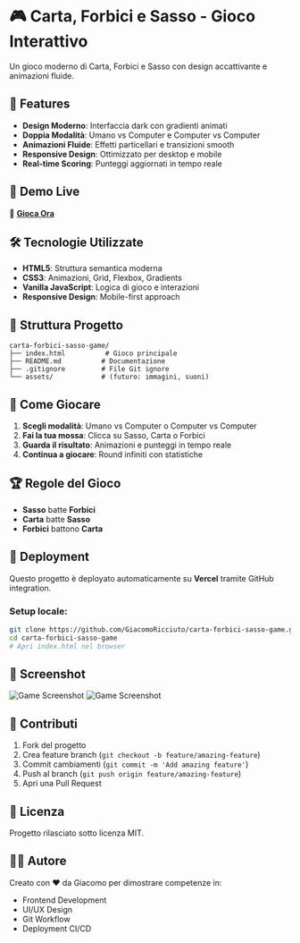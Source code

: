 # 🎮 Carta, Forbici e Sasso - Gioco Interattivo

Un gioco moderno di Carta, Forbici e Sasso con design accattivante e animazioni fluide.

## 🌟 Features

- **Design Moderno**: Interfaccia dark con gradienti animati
- **Doppia Modalità**: Umano vs Computer e Computer vs Computer
- **Animazioni Fluide**: Effetti particellari e transizioni smooth
- **Responsive Design**: Ottimizzato per desktop e mobile
- **Real-time Scoring**: Punteggi aggiornati in tempo reale

## 🚀 Demo Live

🔗 **[Gioca Ora](https://carta-forbici-sasso-game.vercel.app/)**

## 🛠️ Tecnologie Utilizzate

- **HTML5**: Struttura semantica moderna
- **CSS3**: Animazioni, Grid, Flexbox, Gradients
- **Vanilla JavaScript**: Logica di gioco e interazioni
- **Responsive Design**: Mobile-first approach

## 📁 Struttura Progetto

```
carta-forbici-sasso-game/
├── index.html          # Gioco principale
├── README.md          # Documentazione
├── .gitignore         # File Git ignore
└── assets/            # (futuro: immagini, suoni)
```

## 🎯 Come Giocare

1. **Scegli modalità**: Umano vs Computer o Computer vs Computer
2. **Fai la tua mossa**: Clicca su Sasso, Carta o Forbici
3. **Guarda il risultato**: Animazioni e punteggi in tempo reale
4. **Continua a giocare**: Round infiniti con statistiche

## 🏆 Regole del Gioco

- **Sasso** batte **Forbici**
- **Carta** batte **Sasso**
- **Forbici** battono **Carta**

## 🚀 Deployment

Questo progetto è deployato automaticamente su **Vercel** tramite GitHub integration.

### Setup locale:
```bash
git clone https://github.com/GiacomoRicciuto/carta-forbici-sasso-game.git
cd carta-forbici-sasso-game
# Apri index.html nel browser
```

## 📱 Screenshot

![Game Screenshot](https://ibb.co/KjGy9kRc)
![Game Screenshot](https://ibb.co/gbrCC5HC)

## 🤝 Contributi

1. Fork del progetto
2. Crea feature branch (`git checkout -b feature/amazing-feature`)
3. Commit cambiamenti (`git commit -m 'Add amazing feature'`)
4. Push al branch (`git push origin feature/amazing-feature`)
5. Apri una Pull Request

## 📄 Licenza

Progetto rilasciato sotto licenza MIT.

## 👨‍💻 Autore

Creato con ❤ da Giacomo per dimostrare competenze in:
- Frontend Development
- UI/UX Design
- Git Workflow
- Deployment CI/CD